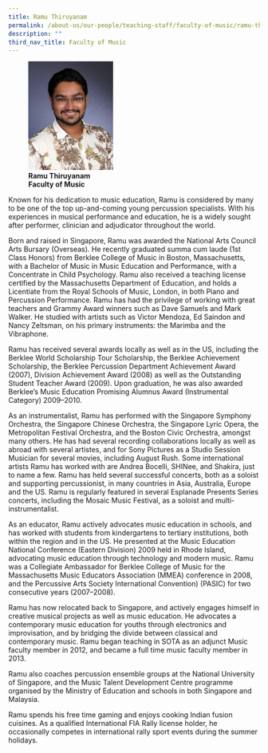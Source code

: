 ```yaml
---
title: Ramu Thiruyanam
permalink: /about-us/our-people/teaching-staff/faculty-of-music/ramu-thiruyanam/
description: ""
third_nav_title: Faculty of Music
---
```

<figure>
<img style="width:40%" src="/images/ramu-thiruyanam.jpg">
<figcaption> <strong>Ramu Thiruyanam<br>
Faculty of Music</strong>
</figcaption>
</figure>

Known for his dedication to music education, Ramu is considered by many to be one of the top up-and-coming young percussion specialists. With his experiences in musical performance and education, he is a widely sought after performer, clinician and adjudicator throughout the world.

  

Born and raised in Singapore, Ramu was awarded the National Arts Council Arts Bursary (Overseas). He recently graduated summa cum laude (1st Class Honors) from Berklee College of Music in Boston, Massachusetts, with a Bachelor of Music in Music Education and Performance, with a Concentrate in Child Psychology. Ramu also received a teaching license certified by the Massachusetts Department of Education, and holds a Licentiate from the Royal Schools of Music, London, in both Piano and Percussion Performance. Ramu has had the privilege of working with great teachers and Grammy Award winners such as Dave Samuels and Mark Walker. He studied with artists such as Victor Mendoza, Ed Saindon and Nancy Zeltsman, on his primary instruments: the Marimba and the Vibraphone.

Ramu has received several awards locally as well as in the US, including the Berklee World Scholarship Tour Scholarship, the Berklee Achievement Scholarship, the Berklee Percussion Department Achievement Award (2007), Division Achievement Award (2008) as well as the Outstanding Student Teacher Award (2009). Upon graduation, he was also awarded Berklee’s Music Education Promising Alumnus Award (Instrumental Category) 2009–2010.

  

As an instrumentalist, Ramu has performed with the Singapore Symphony Orchestra, the Singapore Chinese Orchestra, the Singapore Lyric Opera, the Metropolitan Festival Orchestra, and the Boston Civic Orchestra, amongst many others. He has had several recording collaborations locally as well as abroad with several artistes, and for Sony Pictures as a Studio Session Musician for several movies, including August Rush. Some international artists Ramu has worked with are Andrea Bocelli, SHINee, and Shakira, just to name a few. Ramu has held several successful concerts, both as a soloist and supporting percussionist, in many countries in Asia, Australia, Europe and the US. Ramu is regularly featured in several Esplanade Presents Series concerts, including the Mosaic Music Festival, as a soloist and multi-instrumentalist.

  

As an educator, Ramu actively advocates music education in schools, and has worked with students from kindergartens to tertiary institutions, both within the region and in the US. He presented at the Music Education National Conference (Eastern Division) 2009 held in Rhode Island, advocating music education through technology and modern music. Ramu was a Collegiate Ambassador for Berklee College of Music for the Massachusetts Music Educators Association (MMEA) conference in 2008, and the Percussive Arts Society International Convention) (PASIC) for two consecutive years (2007–2008).

  

Ramu has now relocated back to Singapore, and actively engages himself in creative musical projects as well as music education. He advocates a contemporary music education for youths through electronics and improvisation, and by bridging the divide between classical and contemporary music. Ramu began teaching in SOTA as an adjunct Music faculty member in 2012, and became a full time music faculty member in 2013.

  

Ramu also coaches percussion ensemble groups at the National University of Singapore, and the Music Talent Development Centre programme organised by the Ministry of Education and schools in both Singapore and Malaysia.

  

Ramu spends his free time gaming and enjoys cooking Indian fusion cuisines. As a qualified International FIA Rally license holder, he occasionally competes in international rally sport events during the summer holidays.